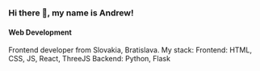 ### Hi there 👋, my name is Andrew!
#### Web Development

Frontend developer from Slovakia, Bratislava. 
My stack: 
Frontend: HTML, CSS, JS, React, ThreeJS
Backend: Python, Flask 
